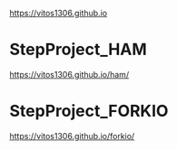 https://vitos1306.github.io
# StepProject_HAM
https://vitos1306.github.io/ham/
# StepProject_FORKIO
https://vitos1306.github.io/forkio/
